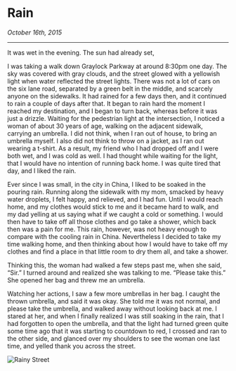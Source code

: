 Rain
====

_October 16th, 2015_

----------

It was wet in the evening. The sun had already set, 

I was taking a walk down Graylock Parkway at around 8:30pm one day. The sky was covered with gray clouds, and the street glowed with a yellowish light when water reflected the street lights. There was not a lot of cars on the six lane road, separated by a green belt in the middle, and scarcely anyone on the sidewalks. It had rained for a few days then, and it continued to rain a couple of days after that. It began to rain hard the moment I reached my destination, and I began to turn back, whereas before it was just a drizzle. Waiting for the pedestrian light at the intersection, I noticed a woman of about 30 years of age, walking on the adjacent sidewalk, carrying an umbrella. I did not think, when I ran out of house, to bring an umbrella myself. I also did not think to throw on a jacket, as I ran out wearing a t-shirt. As a result, my friend who I had dropped off and I were both wet, and I was cold as well. I had thought while waiting for the light, that I would have no intention of running back home. I was quite tired that day, and I liked the rain.

Ever since I was small, in the city in China, I liked to be soaked in the pouring rain. Running along the sidewalk with my mom, smacked by heavy water droplets, I felt happy, and relieved, and I had fun. Until I would reach home, and my clothes would stick to me and it became hard to walk, and my dad yelling at us saying what if we caught a cold or something. I would then have to take off all those clothes and go take a shower, which back then was a pain for me. This rain, however, was not heavy enough to compare with the cooling rain in China. Nevertheless I decided to take my time walking home, and then thinking about how I would have to take off my clothes and find a place in that little room to dry them all, and take a shower.

Thinking this, the woman had walked a few steps past me, when she said, “Sir.” I turned around and realized she was talking to me. “Please take this.” She opened her bag and threw me an umbrella.

Watching her actions, I saw a few more umbrellas in her bag. I caught the thrown umbrella, and said it was okay. She told me it was not normal, and please take the umbrella, and walked away without looking back at me. I stared at her, and when I finally realized I was still soaking in the rain, that I had forgotten to open the umbrella, and that the light had turned green quite some time ago that it was starting to countdown to red, I crossed and ran to the other side, and glanced over my shoulders to see the woman one last time, and yelled thank you across the street.



![Rainy Street](images/rainy-street.jpg)
